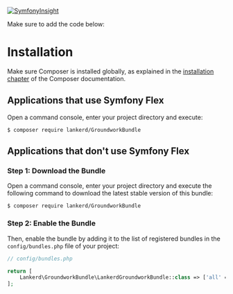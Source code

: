 [![SymfonyInsight](https://insight.symfony.com/projects/0892be64-8bd2-4794-977b-dfb221e3fd2c/big.svg)](https://insight.symfony.com/projects/0892be64-8bd2-4794-977b-dfb221e3fd2c)

Make sure to add the code below:

Installation
============

Make sure Composer is installed globally, as explained in the
[installation chapter](https://getcomposer.org/doc/00-intro.md)
of the Composer documentation.

Applications that use Symfony Flex
----------------------------------

Open a command console, enter your project directory and execute:

```console
$ composer require lankerd/GroundworkBundle
```

Applications that don't use Symfony Flex
----------------------------------------

### Step 1: Download the Bundle

Open a command console, enter your project directory and execute the
following command to download the latest stable version of this bundle:

```console
$ composer require lankerd/GroundworkBundle
```

### Step 2: Enable the Bundle

Then, enable the bundle by adding it to the list of registered bundles
in the `config/bundles.php` file of your project:

```php
// config/bundles.php

return [
    Lankerd\GroundworkBundle\LankerdGroundworkBundle::class => ['all' => true],
];
```
